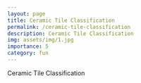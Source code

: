 ```yaml
---
layout: page
title: Ceramic Tile Classification
permalink: /ceramic-tile-classification
description: Ceramic Tile Classification
img: assets/img/1.jpg
importance: 5
category: fun
---
```


Ceramic Tile Classification